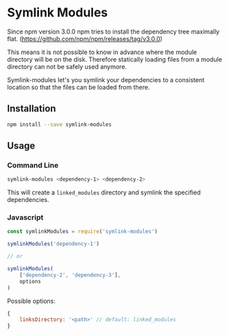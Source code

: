# Symlink Modules

Since npm version 3.0.0 npm tries to install the dependency tree
maximally flat. (https://github.com/npm/npm/releases/tag/v3.0.0)

This means it is not possible to know in advance
where the module directory will be on the disk.
Therefore statically loading files from a module directory
can not be safely used anymore.

Symlink-modules let's you symlink your dependencies
to a consistent location so that the files can be loaded from there.


## Installation

```sh
npm install --save symlink-modules
```


## Usage

### Command Line

```sh
symlink-modules <dependency-1> <dependency-2>
```

This will create a `linked_modules` directory
and symlink the specified dependencies.


### Javascript

```js
const symlinkModules = require('symlink-modules')

symlinkModules('dependency-1')

// or

symlinkModules(
	['dependency-2', 'dependency-3'],
	options
)
```

Possible options:

```js
{
	linksDirectory: '<path>' // default: linked_modules
}
```
